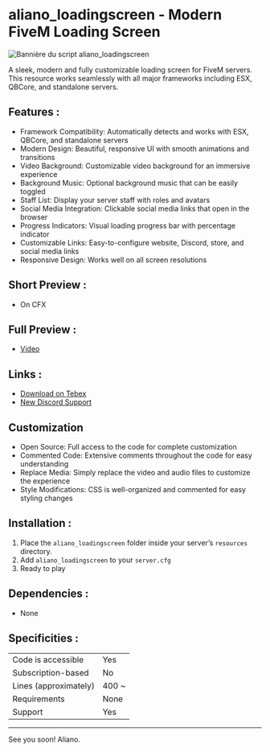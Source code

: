 # aliano_loadingscreen - Modern FiveM Loading Screen

![Bannière du script aliano_loadingscreen](https://i.ibb.co/1tr3MJHc/banner.png)

A sleek, modern and fully customizable loading screen for FiveM servers. This resource works seamlessly with all major frameworks including ESX, QBCore, and standalone servers.

## Features :

- Framework Compatibility: Automatically detects and works with ESX, QBCore, and standalone servers
- Modern Design: Beautiful, responsive UI with smooth animations and transitions
- Video Background: Customizable video background for an immersive experience
- Background Music: Optional background music that can be easily toggled
- Staff List: Display your server staff with roles and avatars
- Social Media Integration: Clickable social media links that open in the browser
- Progress Indicators: Visual loading progress bar with percentage indicator
- Customizable Links: Easy-to-configure website, Discord, store, and social media links
- Responsive Design: Works well on all screen resolutions

## Short Preview :

- On CFX

## Full Preview :

- [Video](https://youtu.be/elQ68FaSqgY)

## Links :

- [Download on Tebex](https://anmd-gaming.tebex.io/package/fivem-loading-screen-aliano)
- [New Discord Support](https://discord.gg/Zvxvf5mCER)

## Customization

- Open Source: Full access to the code for complete customization
- Commented Code: Extensive comments throughout the code for easy understanding
- Replace Media: Simply replace the video and audio files to customize the experience
- Style Modifications: CSS is well-organized and commented for easy styling changes

## Installation :

1. Place the `aliano_loadingscreen` folder inside your server’s `resources` directory.
2. Add `aliano_loadingscreen` to your `server.cfg`
3. Ready to play

## Dependencies :

- None

## Specificities :

|                       |       |
| --------------------- | ----- |
| Code is accessible    | Yes   |
| Subscription-based    | No    |
| Lines (approximately) | 400 ~ |
| Requirements          | None  |
| Support               | Yes   |

---

See you soon! Aliano.
